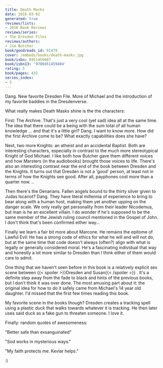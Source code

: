 ```yaml
---
title: Death Masks
date: 2016-03-02
generated: true
reviews/lists:
- 2016 Book Reviews
reviews/series:
- The Dresden Files
reviews/authors:
- Jim Butcher
book/goodreads_id: 91479
cover: /embeds/books/death-masks.jpg
book/isbn: 0451459407
book/isbn13: '9780451459404'
rating: 5
book/pages: 432
series_index:
- 5
---
```

Dang. New favorite Dresden File. More of Michael and the introduction of my favorite baddies in the Dresdenverse.  

What really makes Death Masks shine is the the characters:  

<!--more-->

First: The Archive. That's just a very cool (yet sad) idea all at the same time. The idea that there could be a being with the sum total of all human knowledge ... and that it's a little girl? Dang. I want to know more. How did the first Archive come to be? What exactly capabilities does she have?  

Next, two more Knights: an atheist and an accidental Baptist. Both are interesting characters, especially in contrast to the much more stereotypical Knight of God Michael. I like both how Butcher gave them different voices and how Marsters (in the audiobooks) brought those voices to life. There's also an interesting contrast near the end of the book between Dresden and the Knights. It turns out that Dresden is not a 'good' person, at least not in terms of how the Knights see good. After all, payphones cost more than a quarter now. ..  

Then there's the Denarians. Fallen angels bound to the thirty silver given to Judas Iscariot? Dang. They have literal millennia of experience to bring to bear along with a human host, making them yet another upping on the danger scale. We only really get personality from their leader Nicodemus, but man is he an excellent villain. I do wonder if he's supposed to be the same member of the Jewish ruling council mentioned in the Gospel of John. I don't think that's been confirmed either way...  

Finally we learn a fair bit more about Marcone. He remains the epitome of Lawful Evil: He has a strong code of ethics for what he will and will not do, but at the same time that code doesn't always (often?) align with what is legally or generally considered moral. He's a fascinating individual that way and honestly a lot more similar to Dresden than I think either of them would care to admit.  

One thing that we haven't seen before in this book is a relatively explicit sex scene between  {{< spoiler >}}Dresden and Susan{{< /spoiler >}}  . It's a definite step away from the fade to black and hints of the previous books, but I don't think it was over done. The most amusing part about it: the original idea for how to do it safely came from Michael's 14 year old daughter. I'd missed that the first few times reading this book.  

My favorite scene in the books though? Dresden creates a tracking spell using a plastic duck that walks towards whatever it is tracking. He then later uses said duck as a fake gun to threaten someone. I love it.  

Finally: random quotes of awesomeness:  

"Better safe than exsanguinated"  

"Sod works in mysterious ways."  

"My faith protects me. Kevlar helps."  

:)
